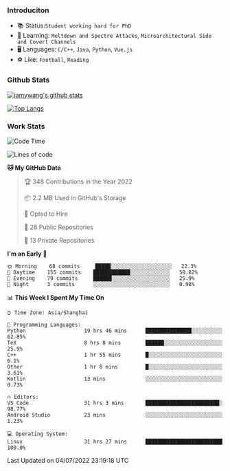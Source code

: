 ### Introduciton

- 📚 Status:`Student working hard for PhD`
- 🔎 Learning: `Meltdown and Spectre Attacks`, `Microarchitectural Side and Covert Channels`
- 🖥️ Languages: `C/C++`, `Java`, `Python`, `Vue.js`
- ⚽ Like: `Football`, `Reading`

### Github Stats

[![iamywang's github stats](https://github-readme-stats.vercel.app/api?username=iamywang&count_private=true&show_icons=true)]()

[![Top Langs](https://github-readme-stats.vercel.app/api/top-langs/?username=iamywang&layout=compact)]()

### Work Stats

<!--START_SECTION:waka-->
![Code Time](http://img.shields.io/badge/Code%20Time-498%20hrs%2019%20mins-blue)

![Lines of code](https://img.shields.io/badge/From%20Hello%20World%20I%27ve%20Written--38%20Thousand%20lines%20of%20code-blue)

**🐱 My GitHub Data** 

> 🏆 348 Contributions in the Year 2022
 > 
> 📦 2.2 MB Used in GitHub's Storage 
 > 
> 💼 Opted to Hire
 > 
> 📜 28 Public Repositories 
 > 
> 🔑 13 Private Repositories  
 > 
**I'm an Early 🐤** 

```text
🌞 Morning    68 commits     █████░░░░░░░░░░░░░░░░░░░░   22.3% 
🌆 Daytime    155 commits    ████████████░░░░░░░░░░░░░   50.82% 
🌃 Evening    79 commits     ██████░░░░░░░░░░░░░░░░░░░   25.9% 
🌙 Night      3 commits      ░░░░░░░░░░░░░░░░░░░░░░░░░   0.98%

```


📊 **This Week I Spent My Time On** 

```text
⌚︎ Time Zone: Asia/Shanghai

💬 Programming Languages: 
Python                   19 hrs 46 mins      ███████████████░░░░░░░░░░   62.85% 
TeX                      8 hrs 8 mins        ██████░░░░░░░░░░░░░░░░░░░   25.9% 
C++                      1 hr 55 mins        █░░░░░░░░░░░░░░░░░░░░░░░░   6.1% 
Other                    1 hr 8 mins         █░░░░░░░░░░░░░░░░░░░░░░░░   3.61% 
Kotlin                   13 mins             ░░░░░░░░░░░░░░░░░░░░░░░░░   0.73%

🔥 Editors: 
VS Code                  31 hrs 3 mins       ████████████████████████░   98.77% 
Android Studio           23 mins             ░░░░░░░░░░░░░░░░░░░░░░░░░   1.23%

💻 Operating System: 
Linux                    31 hrs 27 mins      █████████████████████████   100.0%

```


 Last Updated on 04/07/2022 23:19:18 UTC
<!--END_SECTION:waka-->
